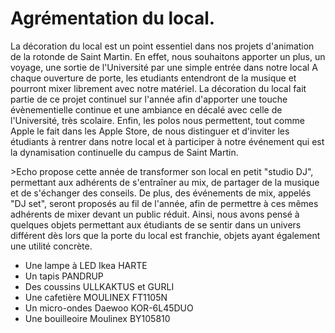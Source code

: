 # Agrémentation du local.


La décoration du local est un point essentiel dans nos projets d'animation de la rotonde de Saint Martin.
   En effet, nous souhaitons apporter un plus, un voyage, une sortie de l'Université par une simple entrée dans notre local  A chaque ouverture de porte, les etudiants entendront de la musique et pourront mixer librement avec notre matériel. 
   La décoration du local fait partie de ce projet continuel sur l'année afin d'apporter une touche évènementielle continue et une ambiance en décalé avec celle de l'Université, très scolaire. 
   Enfin, les polos nous permettent, tout comme Apple le fait dans les Apple Store, de nous distinguer et d'inviter les étudiants à rentrer dans notre local et à participer à notre événement qui est la dynamisation continuelle du campus de Saint Martin.

\>Echo propose cette année de transformer son local en petit "studio DJ", permettant aux adhérents de s'entraîner au mix, de partager de la musique et de s'échanger des conseils. De plus, des événements de mix, appelés "DJ set", seront proposés au fil de l'année, afin de permettre à ces mêmes adhérents de mixer devant un public réduit.
  Ainsi, nous avons pensé à quelques objets permettant aux étudiants de se sentir dans un univers différent dès lors que la porte du local est franchie, objets ayant également une utilité concrète.
  
  - Une lampe à LED Ikea HARTE
  - Un tapis PANDRUP
  - Des coussins ULLKAKTUS et GURLI
  - Une cafetière MOULINEX FT1105N
  - Un micro-ondes Daewoo KOR-6L45DUO
  - Une bouilleoire Moulinex BY105810


